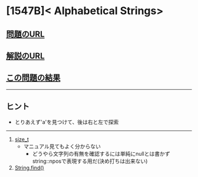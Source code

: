 # \[1547B\]\< Alphabetical Strings\>

## [問題のURL](https://codeforces.com/problemset/problem/1547/B)

## [解説のURL](https://codeforces.com/blog/entry/92715)

## [この問題の結果](https://codeforces.com/contest/1547/status/B)

<!----
PROBLEMS→問題番号一覧→回答者数→accepted 
----->

-----

## ヒント

* とりあえず'a'を見つけて、後は右と左で探索

-----

1. [size_t](https://ota42y.com/blog/2014/11/08/size-t/)
    * マニュアル見てもよく分からない
        * どうやら文字列の有無を確認するには単純にnullとは書かずstring::nposで表現する用だ(決め打ちは出来ない)
1. [String.find()](https://cpprefjp.github.io/reference/string/basic_string/find.html)
